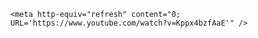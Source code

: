 <html>
<body>

    <meta http-equiv="refresh" content="0; URL='https://www.youtube.com/watch?v=Kppx4bzfAaE'" />

</body>
</html>
